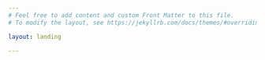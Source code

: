 ```yaml
---
# Feel free to add content and custom Front Matter to this file.
# To modify the layout, see https://jekyllrb.com/docs/themes/#overriding-theme-defaults

layout: landing

---
```

<!-- 
/* Cover Image */
.hero {
  background: url('../home-feature.jpg');
} -->